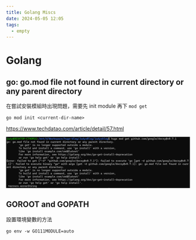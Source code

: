 ```yaml
---
title: Golang Miscs
date: 2024-05-05 12:05
tags:
  - empty
---
```


# Golang


## go: go.mod file not found in current directory or any parent directory

在嘗試安裝模組時出現問題，需要先 init module 再下 `mod get`

```
go mod init <current-dir-name>
```

https://www.techdatao.com/article/detail/57.html

![image-20231001224624854](img/Golang/image-20231001224624854.png)

## GOROOT and GOPATH

設置環境變數的方法
```
go env -w GO111MODULE=auto
```